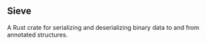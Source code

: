 ## Sieve

A Rust crate for serializing and deserializing binary data to and from annotated structures.
